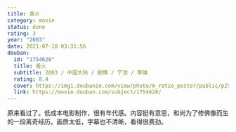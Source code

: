 ```yaml
---
title: 香火
category: movie
status: done
rating: 3
year: "2003"
date: 2021-07-10 03:31:56
douban:
  id: "1754628"
  title: 香火
  subtitle: 2003 / 中国大陆 / 剧情 / 宁浩 / 李强
  rating: 8.4
  cover: https://img1.doubanio.com/view/photo/m_ratio_poster/public/p2599941387.jpg
  link: https://movie.douban.com/subject/1754628/
---
```


原来看过了。低成本电影制作，很有年代感。内容挺有意思，和尚为了修佛像而生的一段离奇经历。画质太低，字幕也不清晰，看得很费劲。